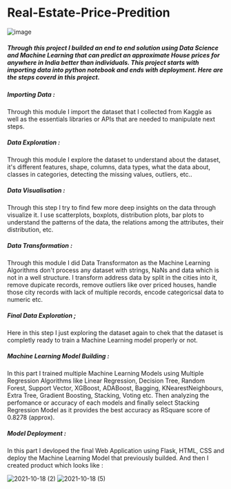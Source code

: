 # Real-Estate-Price-Predition
![image](https://user-images.githubusercontent.com/83460431/133652384-30dd523e-60d2-4471-8e03-fbbf9cd4e34c.png)

##### Through this project I builded an end to end solution using Data Science and Machine Learning that can predict an approximate House prices for anywhere in India better than individuals. This project starts with importing data into python notebook and ends with deployment. Here are the steps coverd in this project. 

##### Importing Data : 
Through this module I import the dataset that I collected from Kaggle as well as the essentials libraries or APIs that are needed to manipulate next steps.
##### Data Exploration :
Through this module I explore the dataset to understand about the dataset, it's different features, shape, columns, data types, what the data about, classes in categories, detecting the missing values, outliers, etc..
##### Data Visualisation : 
Through this step I try to find few more deep insights on the data through visualize it. I use scatterplots, boxplots, distribution plots, bar plots to understand the patterns of the data, the relations among the attributes, their distribution, etc.
##### Data Transformation : 
Through this module I did Data Transformaton as the Machine Learning Algorithms don't process any dataset with strings, NaNs and data which is not in a well structure. I transform address data by split in the cities into it, remove dupicate records, remove outliers like over priced houses, handle those city records with lack of multiple records, encode categoricsal data to numeric etc.
##### Final Data Exploration ; 
Here in this step I just exploring the dataset again to chek that the dataset is completly ready to train a Machine Learning model properly or not.
##### Machine Learning Model Building :
In this part I trained multiple Machine Learning Models using Multiple Regression Algorithms like Linear Regression, Decision Tree, Random Forest, Support Vector, XGBoost, ADABoost, Bagging, KNearestNeighbours, Extra Tree, Gradient Boosting, Stacking, Voting etc. Then analyzing the perfomance or accuracy of each models and finally select Stacking Regression Model as it provides the best accuracy as RSquare score of 0.8278 (approx).
##### Model Deployment : 
In this part I devloped the final Web Application using Flask, HTML, CSS and deploy the Machine Learning Model that previously builded. And then I created product which looks like : 


![2021-10-18 (2)](https://user-images.githubusercontent.com/83460431/137752090-b18ccfb0-aa71-481f-88ab-820b991180bd.png)
![2021-10-18 (5)](https://user-images.githubusercontent.com/83460431/137752530-4e4f91b5-d75c-43bc-9659-9162f5433181.png)

